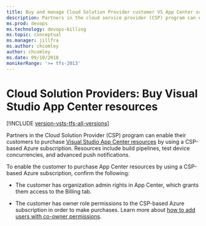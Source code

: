 ```yaml
---
title: Buy and manage Cloud Solution Provider customer VS App Center subscriptions
description: Partners in the cloud service provider (CSP) program can enable their customers to purchase Visual Studio App Center resources.
ms.prod: devops
ms.technology: devops-billing
ms.topic: conceptual
ms.manager: jillfra
ms.author: chcomley
author: chcomley
ms.date: 09/10/2018
monikerRange: '>= tfs-2013'
---
```

# Cloud Solution Providers: Buy Visual Studio App Center resources

[!INCLUDE [version-vsts-tfs-all-versions](../../../_shared/version-vsts-tfs-all-versions.md)]

Partners in the Cloud Solution Provider (CSP) program can enable their customers to purchase [Visual Studio App Center resources](http://visualstudio.microsoft.com/app-center/) by using a CSP-based Azure subscription. Resources include build pipelines, test device concurrencies, and advanced push notifications.

To enable the customer to purchase App Center resources by using a CSP-based Azure subscription, confirm the following:

* The customer has organization admin rights in App Center, which grants them access to the Billing tab.

* The customer has owner role permissions to the CSP-based Azure subscription in order to make purchases. Learn more about [how to add users with co-owner permissions](https://docs.microsoft.com/azure/billing/billing-add-change-azure-subscription-administrator#add-or-change-co-administrator).
